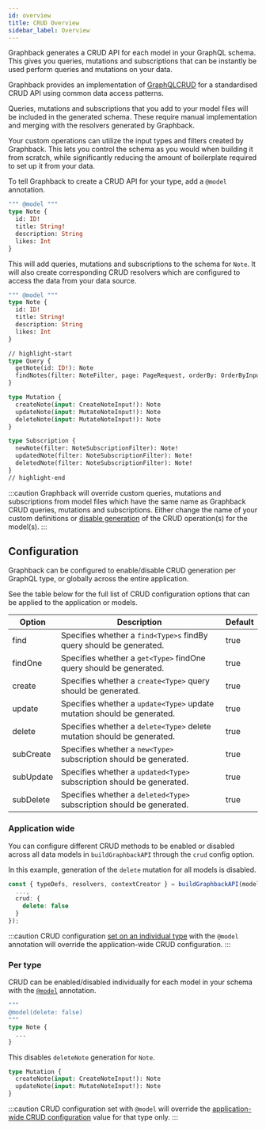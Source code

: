 ```yaml
---
id: overview
title: CRUD Overview
sidebar_label: Overview
---
```


Graphback generates a CRUD API for each model in your GraphQL schema. This gives you queries, mutations and subscriptions that can be instantly be used perform queries and mutations on your data.

Graphback provides an implementation of [GraphQLCRUD](https://graphqlcrud.org) for a standardised CRUD API using common data access patterns.

Queries, mutations and subscriptions that you add to your model files will be included in the generated schema. These require manual implementation and merging with the resolvers generated by Graphback.

Your custom operations can utilize the input types and filters created by Graphback. This lets you control the schema as you would when building it from scratch, while significantly reducing the amount of boilerplate required to set up it from your data.

To tell Graphback to create a CRUD API for your type, add a `@model` annotation.

```graphql
""" @model """
type Note {
  id: ID!
  title: String!
  description: String
  likes: Int
}
```

This will add queries, mutations and subscriptions to the schema for `Note`. It will also create corresponding CRUD resolvers which are configured to access the data from your data source.

```graphql
""" @model """
type Note {
  id: ID!
  title: String!
  description: String
  likes: Int
}

// highlight-start
type Query {
  getNote(id: ID!): Note
  findNotes(filter: NoteFilter, page: PageRequest, orderBy: OrderByInput): NoteResultList!
}

type Mutation {
  createNote(input: CreateNoteInput!): Note
  updateNote(input: MutateNoteInput!): Note
  deleteNote(input: MutateNoteInput!): Note
}

type Subscription {
  newNote(filter: NoteSubscriptionFilter): Note!
  updatedNote(filter: NoteSubscriptionFilter): Note!
  deletedNote(filter: NoteSubscriptionFilter): Note!
}
// highlight-end
```

:::caution
Graphback will override custom queries, mutations and subscriptions from model files which have the same name as Graphback CRUD queries, mutations and subscriptions. Either change the name of your custom definitions or [disable generation](#per-type) of the CRUD operation(s) for the model(s).
:::

## Configuration

Graphback can be configured to enable/disable CRUD generation per GraphQL type, or globally across the entire application.

See the table below for the full list of CRUD configuration options that can be applied to the application or models.

| Option    	| Description                                                             	| Default 	|
|-----------	|-------------------------------------------------------------------------	|---------	|
| find      	| Specifies whether a `find<Type>s` findBy query should be generated.     	| true    	|
| findOne   	| Specifies whether a `get<Type>` findOne query should be generated.      	| true    	|
| create    	| Specifies whether a `create<Type>` query should be generated.           	| true    	|
| update    	| Specifies whether a `update<Type>` update mutation should be generated. 	| true    	|
| delete    	| Specifies whether a `delete<Type>` delete mutation should be generated. 	| true    	|
| subCreate 	| Specifies whether a `new<Type>` subscription should be generated.       	| true    	|
| subUpdate 	| Specifies whether a `updated<Type>` subscription should be generated.    	| true    	|
| subDelete 	| Specifies whether a `deleted<Type>` subscription should be generated.    	| true    	|

### Application wide

You can configure different CRUD methods to be enabled or disabled across all data models in `buildGraphbackAPI` through the `crud` config option.

In this example, generation of the `delete` mutation for all models is disabled.

```ts
const { typeDefs, resolvers, contextCreator } = buildGraphbackAPI(modelDefs, {
  ...,
  crud: {
    delete: false
  }
});
```

:::caution
CRUD configuration [set on an individual type](#per-type) with the `@model` annotation will override the application-wide CRUD configuration.
:::

### Per type

CRUD can be enabled/disabled individually for each model in your schema with the [`@model`](../model/annotations) annotation.

```graphql
""" 
@model(delete: false)
"""
type Note {
  ...
}
```

This disables `deleteNote` generation for `Note`.

```graphql
type Mutation {
  createNote(input: CreateNoteInput!): Note
  updateNote(input: MutateNoteInput!): Note
}
```

:::caution
CRUD configuration set with `@model` will override the [application-wide CRUD configuration](#application-wide) value for that type only.
:::